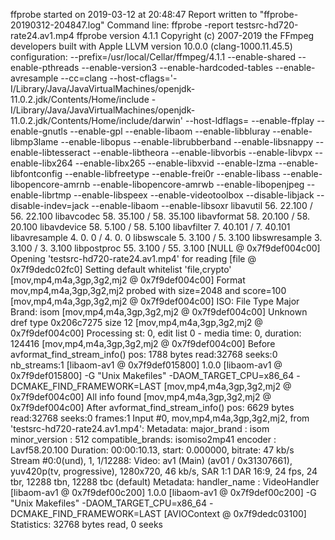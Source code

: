 ffprobe started on 2019-03-12 at 20:48:47
Report written to "ffprobe-20190312-204847.log"
Command line:
ffprobe -report testsrc-hd720-rate24.av1.mp4
ffprobe version 4.1.1 Copyright (c) 2007-2019 the FFmpeg developers
  built with Apple LLVM version 10.0.0 (clang-1000.11.45.5)
  configuration: --prefix=/usr/local/Cellar/ffmpeg/4.1.1 --enable-shared --enable-pthreads --enable-version3 --enable-hardcoded-tables --enable-avresample --cc=clang --host-cflags='-I/Library/Java/JavaVirtualMachines/openjdk-11.0.2.jdk/Contents/Home/include -I/Library/Java/JavaVirtualMachines/openjdk-11.0.2.jdk/Contents/Home/include/darwin' --host-ldflags= --enable-ffplay --enable-gnutls --enable-gpl --enable-libaom --enable-libbluray --enable-libmp3lame --enable-libopus --enable-librubberband --enable-libsnappy --enable-libtesseract --enable-libtheora --enable-libvorbis --enable-libvpx --enable-libx264 --enable-libx265 --enable-libxvid --enable-lzma --enable-libfontconfig --enable-libfreetype --enable-frei0r --enable-libass --enable-libopencore-amrnb --enable-libopencore-amrwb --enable-libopenjpeg --enable-librtmp --enable-libspeex --enable-videotoolbox --disable-libjack --disable-indev=jack --enable-libaom --enable-libsoxr
  libavutil      56. 22.100 / 56. 22.100
  libavcodec     58. 35.100 / 58. 35.100
  libavformat    58. 20.100 / 58. 20.100
  libavdevice    58.  5.100 / 58.  5.100
  libavfilter     7. 40.101 /  7. 40.101
  libavresample   4.  0.  0 /  4.  0.  0
  libswscale      5.  3.100 /  5.  3.100
  libswresample   3.  3.100 /  3.  3.100
  libpostproc    55.  3.100 / 55.  3.100
[NULL @ 0x7f9def004c00] Opening 'testsrc-hd720-rate24.av1.mp4' for reading
[file @ 0x7f9dedc02fc0] Setting default whitelist 'file,crypto'
[mov,mp4,m4a,3gp,3g2,mj2 @ 0x7f9def004c00] Format mov,mp4,m4a,3gp,3g2,mj2 probed with size=2048 and score=100
[mov,mp4,m4a,3gp,3g2,mj2 @ 0x7f9def004c00] ISO: File Type Major Brand: isom
[mov,mp4,m4a,3gp,3g2,mj2 @ 0x7f9def004c00] Unknown dref type 0x206c7275 size 12
[mov,mp4,m4a,3gp,3g2,mj2 @ 0x7f9def004c00] Processing st: 0, edit list 0 - media time: 0, duration: 124416
[mov,mp4,m4a,3gp,3g2,mj2 @ 0x7f9def004c00] Before avformat_find_stream_info() pos: 1788 bytes read:32768 seeks:0 nb_streams:1
[libaom-av1 @ 0x7f9def015800] 1.0.0
[libaom-av1 @ 0x7f9def015800] -G "Unix Makefiles" -DAOM_TARGET_CPU=x86_64 -DCMAKE_FIND_FRAMEWORK=LAST
[mov,mp4,m4a,3gp,3g2,mj2 @ 0x7f9def004c00] All info found
[mov,mp4,m4a,3gp,3g2,mj2 @ 0x7f9def004c00] After avformat_find_stream_info() pos: 6629 bytes read:32768 seeks:0 frames:1
Input #0, mov,mp4,m4a,3gp,3g2,mj2, from 'testsrc-hd720-rate24.av1.mp4':
  Metadata:
    major_brand     : isom
    minor_version   : 512
    compatible_brands: isomiso2mp41
    encoder         : Lavf58.20.100
  Duration: 00:00:10.13, start: 0.000000, bitrate: 47 kb/s
    Stream #0:0(und), 1, 1/12288: Video: av1 (Main) (av01 / 0x31307661), yuv420p(tv, progressive), 1280x720, 46 kb/s, SAR 1:1 DAR 16:9, 24 fps, 24 tbr, 12288 tbn, 12288 tbc (default)
    Metadata:
      handler_name    : VideoHandler
[libaom-av1 @ 0x7f9def00c200] 1.0.0
[libaom-av1 @ 0x7f9def00c200] -G "Unix Makefiles" -DAOM_TARGET_CPU=x86_64 -DCMAKE_FIND_FRAMEWORK=LAST
[AVIOContext @ 0x7f9dedc03100] Statistics: 32768 bytes read, 0 seeks
